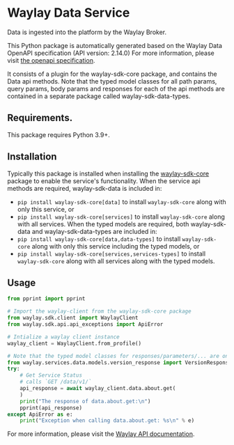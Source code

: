 # Waylay Data Service
Data is ingested into the platform by the Waylay Broker.

This Python package is automatically generated based on the 
Waylay Data OpenAPI specification (API version: 2.14.0)
For more information, please visit [the openapi specification](https://docs.waylay.io/openapi/public/redocly/data.html).

It consists of a plugin for the waylay-sdk-core package, and contains the Data api methods.
Note that the typed model classes for all path params, query params, body params and responses for each of the api methods are contained in a separate package called waylay-sdk-data-types.

## Requirements.
This package requires Python 3.9+.

## Installation
Typically this package is installed when installing the [waylay-sdk-core](https://pypi.org/project/waylay-sdk/) package to enable the service's functionality.
When the service api methods are required, waylay-sdk-data is included in:
- ```pip install waylay-sdk-core[data]``` to install `waylay-sdk-core` along with only this service, or
- ```pip install waylay-sdk-core[services]``` to install `waylay-sdk-core` along with all services.
When the typed models are required, both waylay-sdk-data and waylay-sdk-data-types are included in:
- ```pip install waylay-sdk-core[data,data-types]``` to install `waylay-sdk-core` along with only this service including the typed models, or
- ```pip install waylay-sdk-core[services,services-types]``` to install `waylay-sdk-core` along with all services along with the typed models.

## Usage

```python
from pprint import pprint

# Import the waylay-client from the waylay-sdk-core package
from waylay.sdk.client import WaylayClient
from waylay.sdk.api.api_exceptions import ApiError

# Intialize a waylay client instance
waylay_client = WaylayClient.from_profile()

# Note that the typed model classes for responses/parameters/... are only available when `waylay-sdk-data-types` is installed
from waylay.services.data.models.version_response import VersionResponse
try:
    # Get Service Status
    # calls `GET /data/v1/`
    api_response = await waylay_client.data.about.get(
    )
    print("The response of data.about.get:\n")
    pprint(api_response)
except ApiError as e:
    print("Exception when calling data.about.get: %s\n" % e)
```


For more information, please visit the [Waylay API documentation](https://docs.waylay.io/#/api/?id=software-development-kits).
